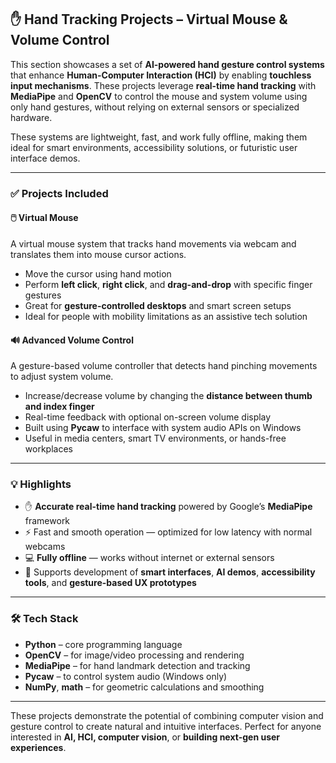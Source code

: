 ## ✋ Hand Tracking Projects – Virtual Mouse & Volume Control

This section showcases a set of **AI-powered hand gesture control systems** that enhance **Human-Computer Interaction (HCI)** by enabling **touchless input mechanisms**. These projects leverage **real-time hand tracking** with **MediaPipe** and **OpenCV** to control the mouse and system volume using only hand gestures, without relying on external sensors or specialized hardware.

These systems are lightweight, fast, and work fully offline, making them ideal for smart environments, accessibility solutions, or futuristic user interface demos.

---

### ✅ Projects Included

#### 🖱️ Virtual Mouse
A virtual mouse system that tracks hand movements via webcam and translates them into mouse cursor actions.  
- Move the cursor using hand motion  
- Perform **left click**, **right click**, and **drag-and-drop** with specific finger gestures  
- Great for **gesture-controlled desktops** and smart screen setups  
- Ideal for people with mobility limitations as an assistive tech solution

#### 🔊 Advanced Volume Control
A gesture-based volume controller that detects hand pinching movements to adjust system volume.  
- Increase/decrease volume by changing the **distance between thumb and index finger**  
- Real-time feedback with optional on-screen volume display  
- Built using **Pycaw** to interface with system audio APIs on Windows  
- Useful in media centers, smart TV environments, or hands-free workplaces

---

### 💡 Highlights
- ✋ **Accurate real-time hand tracking** powered by Google’s **MediaPipe** framework  
- ⚡ Fast and smooth operation — optimized for low latency with normal webcams  
- 💻 **Fully offline** — works without internet or external sensors  
- 🤖 Supports development of **smart interfaces**, **AI demos**, **accessibility tools**, and **gesture-based UX prototypes**

---

### 🛠️ Tech Stack
- **Python** – core programming language  
- **OpenCV** – for image/video processing and rendering  
- **MediaPipe** – for hand landmark detection and tracking  
- **Pycaw** – to control system audio (Windows only)  
- **NumPy**, **math** – for geometric calculations and smoothing

---

These projects demonstrate the potential of combining computer vision and gesture control to create natural and intuitive interfaces. Perfect for anyone interested in **AI, HCI, computer vision**, or **building next-gen user experiences**.
